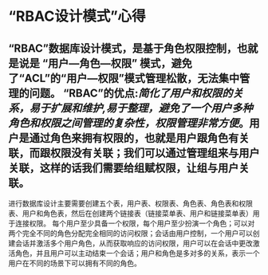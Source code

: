 # “RBAC设计模式”心得
“RBAC”数据库设计模式，是基于角色权限控制，也就是说是
__“用户—角色—权限”__
模式，避免了“ACL”的“用户—权限”模式管理松散，无法集中管理的问题。
“RBAC”的优点:*简化了用户和权限的关系，易于扩展和维护,易于整理，避免了一个用户多种角色和权限之间管理的复杂性，权限管理非常方便*。用户是通过角色来拥有权限的，也就是用户跟角色有关联，而跟权限没有关联；我们可以通过管理组来与用户关联，这样的话我们需要给组赋权限，让组与用户关联。
---
进行数据库设计主要需要创建五个表，用户表、权限表、角色表、角色表和权限表、用户和角色表，然后在创建两个链接表（链接菜单表、用户和链接菜单表）用于连接权限。
每个用户至少具备一个权限，每个用户至少扮演一个角色；可以对两个完全不同的角色分配完全相同的访问权限；会话由用户控制，一个用户可以创建会话并激活多个用户角色，从而获取响应的访问权限，用户可以在会话中更改激活角色，并且用户可以主动结束一个会话；用户和角色是多对多的关系，表示一个用户在不同的场景下可以拥有不同的角色。
